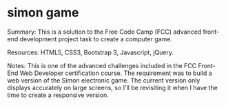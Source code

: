 # simon game

Summary: This is a solution to the Free Code Camp (FCC) advanced front-end development project task to create a computer game.

Resources: HTML5, CSS3, Bootstrap 3, Javascript, jQuery.

Notes: This is one of the advanced challenges included in the FCC Front-End Web Developer certification course. The requirement was to build a web version of the Simon electronic game. The current version only displays accurately on large screens, so I'll be revisiting it when I have the time to create a responsive version.

